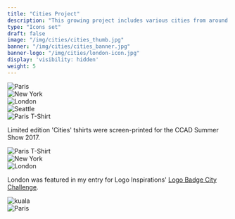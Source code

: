 ```yaml
---
title: "Cities Project"
description: "This growing project includes various cities from around the globe and recreates their most prominent landmark in a minimal form."
type: "Icons set"
draft: false
image: "/img/cities/cities_thumb.jpg"
banner: "/img/cities/cities_banner.jpg"
banner-logo: "/img/cities/london-icon.jpg"
display: 'visibility: hidden'
weight: 5
---
```


<div class="row">
    <div class="col-sm-4">
        <img src="/img/cities/paris-icon.jpg" alt="Paris" class="project-img">
    </div>
    <div class="col-sm-4">
        <img src="/img/cities/newyork-icon.jpg" alt="New York" class="project-img">
    </div>
</div>
<div class="row">
    <div class="col-sm-4">
        <img src="/img/cities/london-icon.jpg" alt="London" class="project-img">
    </div>
    <div class="col-sm-4">
        <img src="/img/cities/seattle-icon.jpg" alt="Seattle" class="project-img">
    </div>
</div>

<!-- <div class="row">
    <div class="col-sm-4">
        <img src="/img/cities/seattle-icon.jpg" alt="Seattle" class="project-img">
    </div>
    <div class="col-sm-4">
        <img src="/img/cities/kuala-icon.jpg" alt="Kuala" class="project-img">
    </div>
    <div class="col-sm-4">
        <p>This series includes 5 cities, with London being featured on Logo Inspirations' <a href="http://www.logoinspirations.co/city-badge-logo-challenge/" class="logoinspo-link" target="_blank">Logo Badge City Challenge</a>.</p>
    </div>
</div> -->

<div class="row">
    <div class="col-sm-8">
        <img src="/img/cities/cities_tee2.jpg" alt="Paris T-Shirt" class="project-img">
    </div>
    <div class="col-sm-4">
        <p>Limited edition 'Cities' tshirts were screen-printed for the CCAD Summer Show 2017.</p>
    </div>
</div>

<div class="row">
    <div class="col-sm-8">
        <img src="/img/cities/paris-tee.jpg" alt="Paris T-Shirt" class="project-img">
    </div>
</div>

<div class="row">
    <div class="col-sm-8">
        <img src="/img/cities/newyork.jpg" alt="New York" class="project-img">
    </div>
</div>

<div class="row">
    <div class="col-sm-8">
        <img src="/img/cities/london.jpg" alt="London" class="project-img">
    </div>
    <div class="col-sm-4">
        <p>London was featured in my entry for Logo Inspirations' <a href="http://www.logoinspirations.co/city-badge-logo-challenge/" class="logoinspo-link" target="_blank">Logo Badge City Challenge</a>.</p>
    </div>
</div>

<!-- <div class="row">
    <div class="col-sm-8">
        <img src="/img/cities/seattle.jpg" alt="Seattle" class="project-img">
    </div>
</div> -->

<div class="row">
    <div class="col-sm-8">
        <img src="/img/cities/kuala.jpg" alt="kuala" class="project-img">
    </div>
</div>

<div class="row">
    <div class="col-sm-8">
        <img src="/img/cities/paris.jpg" alt="Paris" class="project-img">
    </div>
</div>
